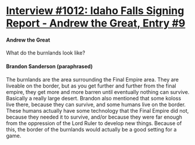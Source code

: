 # [Interview #1012: Idaho Falls Signing Report - Andrew the Great, Entry #9](https://www.theoryland.com/intvmain.php?i=1012#9)

#### Andrew the Great

What do the burnlands look like?

#### Brandon Sanderson (paraphrased)

The burnlands are the area surrounding the Final Empire area. They are liveable on the border, but as you get further and further from the final empire, they get more and more barren until eventually nothing can survive. Basically a really large desert. Brandon also mentioned that some koloss live there, because they can survive, and some humans live on the border. These humans actually have some technology that the Final Empire did not, because they needed it to survive, and/or because they were far enough from the oppression of the Lord Ruler to develop new things. Because of this, the border of the burnlands would actually be a good setting for a game.

